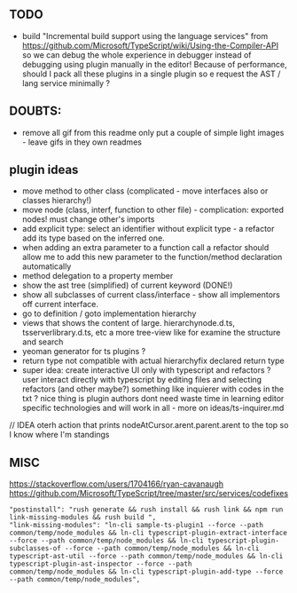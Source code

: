 
## TODO
  
 * build "Incremental build support using the language services" from https://github.com/Microsoft/TypeScript/wiki/Using-the-Compiler-API so we can debug the whole experience in debugger instead of debugging using plugin manually in the editor!
 Because of performance, should I pack all these plugins in a single plugin so e request the AST / lang service minimally ?
  
  
 ## DOUBTS:


  * remove all gif from this readme only put a couple of simple light images - leave gifs in they own readmes
  
  
  
## plugin ideas

* move method to other class (complicated - move interfaces also or classes hierarchy!)
* move node (class, interf, function to other file) - complication: exported nodes! must change other's imports
* add explicit type: select an identifier without explicit type - a refactor add its type based on the inferred one. 
* when adding an extra parameter to a function call a refactor should allow me to add this new parameter to the function/method declaration automatically
* method delegation to a property member
* show the ast tree (simplified) of current keyword (DONE!)
* show all subclasses of current class/interface - show all implementors off current interface. 
* go to definition / goto implementation hierarchy
* views that shows the content of large. hierarchynode.d.ts, tsserverlibrary.d.ts, etc a more tree-view like for examine the structure and search
* yeoman generator for ts plugins ? 
* return type not compatible with actual hierarchyfix declared return type
* super idea: create interactive UI only with typescript and refactors ? user interact directly with typescript by editing files and selecting refactors (and other maybe?)  something like inquierer with codes in the txt ? nice thing is plugin authors dont need waste time in learning editor specific technologies and will work in all - more on ideas/ts-inquirer.md

// IDEA oterh action that prints nodeAtCursor.arent.parent.arent to the top so I know where I'm standings
  
  
  
  
## MISC 


https://stackoverflow.com/users/1704166/ryan-cavanaugh
https://github.com/Microsoft/TypeScript/tree/master/src/services/codefixes



    "postinstall": "rush generate && rush install && rush link && npm run link-missing-modules && rush build ",
    "link-missing-modules": "ln-cli sample-ts-plugin1 --force --path common/temp/node_modules && ln-cli typescript-plugin-extract-interface --force --path common/temp/node_modules && ln-cli typescript-plugin-subclasses-of --force --path common/temp/node_modules && ln-cli typescript-ast-util --force --path common/temp/node_modules && ln-cli typescript-plugin-ast-inspector --force --path common/temp/node_modules && ln-cli typescript-plugin-add-type --force --path common/temp/node_modules",